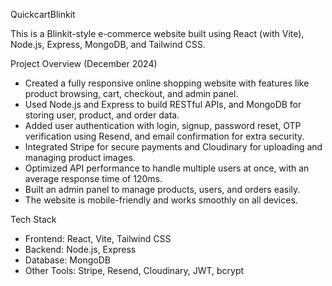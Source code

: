 QuickcartBlinkit

This is a Blinkit-style e-commerce website built using React (with Vite), Node.js, Express, MongoDB, and Tailwind CSS.

Project Overview (December 2024)

- Created a fully responsive online shopping website with features like product browsing, cart, checkout, and admin panel.
- Used Node.js and Express to build RESTful APIs, and MongoDB for storing user, product, and order data.
- Added user authentication with login, signup, password reset, OTP verification using Resend, and email confirmation for extra security.
- Integrated Stripe for secure payments and Cloudinary for uploading and managing product images.
- Optimized API performance to handle multiple users at once, with an average response time of 120ms.
- Built an admin panel to manage products, users, and orders easily.
- The website is mobile-friendly and works smoothly on all devices.

Tech Stack

- Frontend: React, Vite, Tailwind CSS
- Backend: Node.js, Express
- Database: MongoDB
- Other Tools: Stripe, Resend, Cloudinary, JWT, bcrypt

 
 
